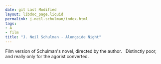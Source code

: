 ```yaml
---
date: git Last Modified
layout: libdoc_page.liquid
permalink: j-neil-schulman/index.html
tags:
- A
- film
title: "J. Neil Schulman - Alongside Night"
---
```


Film version of Schulman's novel, directed by the author.
  
 Distinctly poor, and really only for the agorist converted.